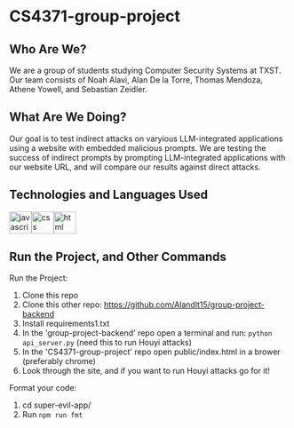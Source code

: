 # CS4371-group-project

<h2 align="left">Who Are We?</h2>
We are a group of students studying Computer Security Systems at TXST. Our team consists of Noah Alavi, Alan De la Torre, Thomas Mendoza, Athene Yowell, and Sebastian Zeidler.

<h2 align="left">What Are We Doing?</h2>
Our goal is to test indirect attacks on varyious LLM-integrated applications using a website with embedded malicious prompts. We are testing the success of indirect prompts by prompting LLM-integrated applications with our website URL, and will compare our results against direct attacks.

<h2 align="left">Technologies and Languages Used</h2>
<p align="left"><a href="https://www.javascript.com/" target="_blank"><img src="https://img.icons8.com/?size=100&id=39854&format=png&color=000000" alt="javascript" width="40" height="40"/></a><a href="https://www.w3schools.com/css/" target="_blank"><img src="https://img.icons8.com/?size=100&id=10236&format=png&color=000000" alt="css" width="40" height="40"/></a><a href="https://www.w3schools.com/html/" target="_blank"><img src="https://img.icons8.com/?size=100&id=10246&format=png&color=000000" alt="html" width="40" height="40"/></a>

<h2 align="left">Run the Project, and Other Commands</h2>
Run the Project:

1. Clone this repo
2. Clone this other repo: https://github.com/Alandlt15/group-project-backend
3. Install requirements1.txt
4. In the 'group-project-backend' repo open a terminal and run: `python api_server.py` (need this to run Houyi attacks)
5. In the 'CS4371-group-project' repo open public/index.html in a brower (preferably chrome)
6. Look through the site, and if you want to run Houyi attacks go for it!

Format your code:

1. cd super-evil-app/
2. Run `npm run fmt`

